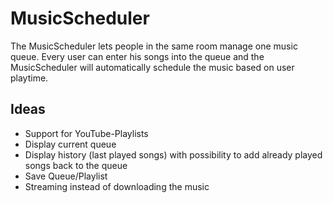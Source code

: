 # MusicScheduler
The MusicScheduler lets people in the same room manage one music queue. Every user can enter his songs into the queue and the MusicScheduler will automatically schedule the music based on user playtime.

## Ideas
- Support for YouTube-Playlists
- Display current queue
- Display history (last played songs) with possibility to add already played songs back to the queue
- Save Queue/Playlist
- Streaming instead of downloading the music
